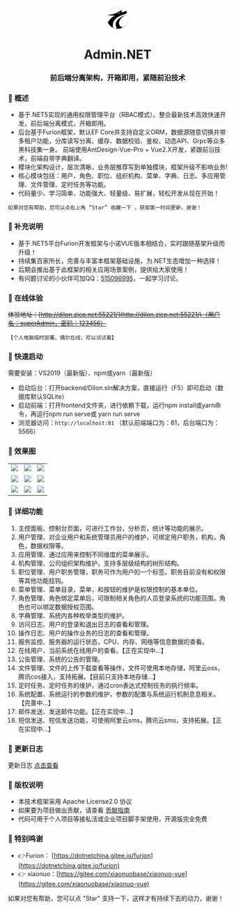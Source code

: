<div align="center">
    <p align="center">
        <img src="./frontend/public/logo.png" height="50" alt="logo"/>
    </p>
</div>

<div align="center"><h1 align="center">Admin.NET</h1></div>
<div align="center"><h3 align="center">前后端分离架构，开箱即用，紧随前沿技术</h3></div>

### 🍟 概述

* 基于.NET5实现的通用权限管理平台（RBAC模式）。整合最新技术高效快速开发，前后端分离模式，开箱即用。
* 后台基于Furion框架，默认EF Core并支持自定义ORM，数据源随意切换并带多租户功能，分库读写分离、缓存、数据校验、鉴权、动态API、Grpc等众多黑科技集一身。
前端使用AntDesign-Vue-Pro + Vue2.X开发，紧跟前沿技术，前端自带字典翻译。
* 模块化架构设计，层次清晰，业务层推荐写到单独模块，框架升级不影响业务!
* 核心模块包括：用户、角色、职位、组织机构、菜单、字典、日志、多应用管理、文件管理、定时任务等功能。
* 代码量少、学习简单、功能强大、轻量级、易扩展，轻松开发从现在开始！

```
如果对您有帮助，您可以点右上角 “Star” 收藏一下 ，获取第一时间更新，谢谢！
```

### 🥦 补充说明

* 基于.NET5平台Furion开发框架与小诺VUE版本相结合，实时跟随基架升级而升级！
* 持续集百家所长，完善与丰富本框架基础设施，为.NET生态增加一种选择！
* 后期会推出基于此框架的相关应用场景案例，提供给大家使用！
* 有问题讨论的小伙伴可加QQ：[515096995](https://wpa.qq.com/msgrd?v=3&uin=515096995&_blank)，一起学习讨论。

### 🍿 在线体验

~~体验地址：[http://dilon.zicp.net:55221/](http://dilon.zicp.net:55221/)（用户名：superAdmin，密码：123456）~~  

`【个人电脑临时部署，偶尔在线，可以试试看】`

### 🍄 快速启动

需要安装：VS2019（最新版）、npm或yarn（最新版）

* 启动后台：打开backend/Dilon.sln解决方案，直接运行（F5）即可启动（数据库默认SQLite）
* 启动前端：打开frontend文件夹，进行依赖下载，运行npm install或yarn命令，再运行npm run serve或 yarn run serve
* 浏览器访问：`http://localhost:81` （默认前端端口为：81，后台端口为：5566）

### 🍎 效果图

<table>
    <tr>
        <td><img src="https://gitee.com/zuohuaijun/Admin.NET/raw/master/doc/img/1.png"/></td>
        <td><img src="https://gitee.com/zuohuaijun/Admin.NET/raw/master/doc/img/2.png"/></td>
        <td><img src="https://gitee.com/zuohuaijun/Admin.NET/raw/master/doc/img/3.png"/></td>
    </tr>
    <tr>
        <td><img src="https://gitee.com/zuohuaijun/Admin.NET/raw/master/doc/img/4.png"/></td>
        <td><img src="https://gitee.com/zuohuaijun/Admin.NET/raw/master/doc/img/5.png"/></td>
        <td><img src="https://gitee.com/zuohuaijun/Admin.NET/raw/master/doc/img/6.png"/></td>
    </tr>
    <tr>
        <td><img src="https://gitee.com/zuohuaijun/Admin.NET/raw/master/doc/img/7.png"/></td>
        <td><img src="https://gitee.com/zuohuaijun/Admin.NET/raw/master/doc/img/8.png"/></td>
        <td><img src="https://gitee.com/zuohuaijun/Admin.NET/raw/master/doc/img/9.png"/></td>
    </tr>
</table>

### 🍖 详细功能

1. 主控面板、控制台页面，可进行工作台，分析页，统计等功能的展示。
2. 用户管理、对企业用户和系统管理员用户的维护，可绑定用户职务，机构，角色，数据权限等。
3. 应用管理、通过应用来控制不同维度的菜单展示。
4. 机构管理、公司组织架构维护，支持多层级结构的树形结构。
5. 职位管理、用户职务管理，职务可作为用户的一个标签，职务目前没有和权限等其他功能挂钩。
6. 菜单管理、菜单目录，菜单，和按钮的维护是权限控制的基本单位。
7. 角色管理、角色绑定菜单后，可限制相关角色的人员登录系统的功能范围。角色也可以绑定数据授权范围。
8. 字典管理、系统内各种枚举类型的维护。
9. 访问日志、用户的登录和退出日志的查看和管理。
10. 操作日志、用户的操作业务的日志的查看和管理。
11. 服务监控、服务器的运行状态，CPU、内存、网络等信息数据的查看。
12. 在线用户、当前系统在线用户的查看。【正在实现中...】
13. 公告管理、系统的公告的管理。
14. 文件管理、文件的上传下载查看等操作，文件可使用本地存储，阿里云oss，腾讯cos接入，支持拓展。【目前只支持本地存储...】
15. 定时任务、定时任务的维护，通过cron表达式控制任务的执行频率。
16. 系统配置、系统运行的参数的维护，参数的配置与系统运行机制息息相关。【完善中...】
17. 邮件发送、发送邮件功能。【正在实现中...】
18. 短信发送、短信发送功能，可使用阿里云sms，腾讯云sms，支持拓展。【正在实现中...】

### 🍖 更新日志

更新日志 [点击查看](https://gitee.com/zuohuaijun/Admin.NET/commits/master)

### 🍻 版权说明

- 本技术框架采用 Apache License2.0 协议
- 如果要为项目做出贡献，请查看 [贡献指南](https://dotnetchina.gitee.io/furion/docs/contribute)
- 代码可用于个人项目等接私活或企业项目脚手架使用，开源版完全免费

### 💐 特别鸣谢
- 👉Furion：  [https://dotnetchina.gitee.io/furion](https://dotnetchina.gitee.io/furion)
- 👉 xiaonuo：[https://gitee.com/xiaonuobase/xiaonuo-vue](https://gitee.com/xiaonuobase/xiaonuo-vue)

如果对您有帮助，您可以点 "Star" 支持一下，这样才有持续下去的动力，谢谢！



